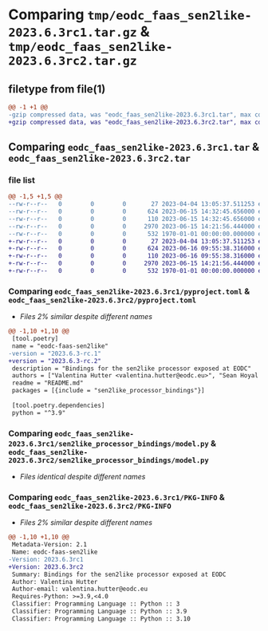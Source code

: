 # Comparing `tmp/eodc_faas_sen2like-2023.6.3rc1.tar.gz` & `tmp/eodc_faas_sen2like-2023.6.3rc2.tar.gz`

## filetype from file(1)

```diff
@@ -1 +1 @@
-gzip compressed data, was "eodc_faas_sen2like-2023.6.3rc1.tar", max compression
+gzip compressed data, was "eodc_faas_sen2like-2023.6.3rc2.tar", max compression
```

## Comparing `eodc_faas_sen2like-2023.6.3rc1.tar` & `eodc_faas_sen2like-2023.6.3rc2.tar`

### file list

```diff
@@ -1,5 +1,5 @@
--rw-r--r--   0        0        0       27 2023-04-04 13:05:37.511253 eodc_faas_sen2like-2023.6.3rc1/README.md
--rw-r--r--   0        0        0      624 2023-06-15 14:32:45.656000 eodc_faas_sen2like-2023.6.3rc1/pyproject.toml
--rw-r--r--   0        0        0      110 2023-06-15 14:32:45.656000 eodc_faas_sen2like-2023.6.3rc1/sen2like_processor_bindings/__init__.py
--rw-r--r--   0        0        0     2970 2023-06-15 14:21:56.444000 eodc_faas_sen2like-2023.6.3rc1/sen2like_processor_bindings/model.py
--rw-r--r--   0        0        0      532 1970-01-01 00:00:00.000000 eodc_faas_sen2like-2023.6.3rc1/PKG-INFO
+-rw-r--r--   0        0        0       27 2023-04-04 13:05:37.511253 eodc_faas_sen2like-2023.6.3rc2/README.md
+-rw-r--r--   0        0        0      624 2023-06-16 09:55:38.316000 eodc_faas_sen2like-2023.6.3rc2/pyproject.toml
+-rw-r--r--   0        0        0      110 2023-06-16 09:55:38.316000 eodc_faas_sen2like-2023.6.3rc2/sen2like_processor_bindings/__init__.py
+-rw-r--r--   0        0        0     2970 2023-06-15 14:21:56.444000 eodc_faas_sen2like-2023.6.3rc2/sen2like_processor_bindings/model.py
+-rw-r--r--   0        0        0      532 1970-01-01 00:00:00.000000 eodc_faas_sen2like-2023.6.3rc2/PKG-INFO
```

### Comparing `eodc_faas_sen2like-2023.6.3rc1/pyproject.toml` & `eodc_faas_sen2like-2023.6.3rc2/pyproject.toml`

 * *Files 2% similar despite different names*

```diff
@@ -1,10 +1,10 @@
 [tool.poetry]
 name = "eodc-faas-sen2like"
-version = "2023.6.3-rc.1"
+version = "2023.6.3-rc.2"
 description = "Bindings for the sen2like processor exposed at EODC"
 authors = ["Valentina Hutter <valentina.hutter@eodc.eu>", "Sean Hoyal <sean.hoyal@eodc.eu>", "Lukas Weidenholzer <lukas.weidenholzer@eodc.eu>"]
 readme = "README.md"
 packages = [{include = "sen2like_processor_bindings"}]
 
 [tool.poetry.dependencies]
 python = "^3.9"
```

### Comparing `eodc_faas_sen2like-2023.6.3rc1/sen2like_processor_bindings/model.py` & `eodc_faas_sen2like-2023.6.3rc2/sen2like_processor_bindings/model.py`

 * *Files identical despite different names*

### Comparing `eodc_faas_sen2like-2023.6.3rc1/PKG-INFO` & `eodc_faas_sen2like-2023.6.3rc2/PKG-INFO`

 * *Files 2% similar despite different names*

```diff
@@ -1,10 +1,10 @@
 Metadata-Version: 2.1
 Name: eodc-faas-sen2like
-Version: 2023.6.3rc1
+Version: 2023.6.3rc2
 Summary: Bindings for the sen2like processor exposed at EODC
 Author: Valentina Hutter
 Author-email: valentina.hutter@eodc.eu
 Requires-Python: >=3.9,<4.0
 Classifier: Programming Language :: Python :: 3
 Classifier: Programming Language :: Python :: 3.9
 Classifier: Programming Language :: Python :: 3.10
```

